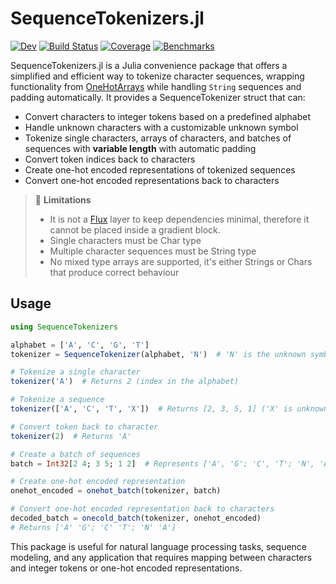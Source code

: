 # SequenceTokenizers.jl

[![Dev](https://img.shields.io/badge/docs-dev-blue.svg)](https://mashu.github.io/SequenceTokenizers.jl/dev/)
[![Build Status](https://github.com/mashu/SequenceTokenizers.jl/actions/workflows/CI.yml/badge.svg?branch=main)](https://github.com/mashu/SequenceTokenizers.jl/actions/workflows/CI.yml?query=branch%3Amain)
[![Coverage](https://codecov.io/gh/mashu/SequenceTokenizers.jl/branch/main/graph/badge.svg)](https://codecov.io/gh/mashu/SequenceTokenizers.jl)
[![Benchmarks](https://img.shields.io/badge/benchmarks-view%20results-blue)](https://github.com/mashu/SequenceTokenizers.jl/actions?query=workflow%3ABenchmarks)

SequenceTokenizers.jl is a Julia convenience package that offers a simplified and efficient way to tokenize character sequences, wrapping functionality from [OneHotArrays](https://github.com/FluxML/OneHotArrays.jl) while handling `String` sequences and padding automatically. It provides a SequenceTokenizer struct that can:

- Convert characters to integer tokens based on a predefined alphabet
- Handle unknown characters with a customizable unknown symbol
- Tokenize single characters, arrays of characters, and batches of sequences with **variable length** with automatic padding
- Convert token indices back to characters
- Create one-hot encoded representations of tokenized sequences
- Convert one-hot encoded representations back to characters

> :blue_book: **Limitations**
> - It is not a [Flux](https://fluxml.ai/Flux.jl) layer to keep dependencies minimal, therefore it cannot be placed inside a gradient block.
> - Single characters must be Char type
> - Multiple character sequences must be String type
> - No mixed type arrays are supported, it's either Strings or Chars that produce correct behaviour

## Usage

```julia
using SequenceTokenizers

alphabet = ['A', 'C', 'G', 'T']
tokenizer = SequenceTokenizer(alphabet, 'N')  # 'N' is the unknown symbol

# Tokenize a single character
tokenizer('A')  # Returns 2 (index in the alphabet)

# Tokenize a sequence
tokenizer(['A', 'C', 'T', 'X'])  # Returns [2, 3, 5, 1] ('X' is unknown, so it gets the index of 'N')

# Convert token back to character
tokenizer(2)  # Returns 'A'

# Create a batch of sequences
batch = Int32[2 4; 3 5; 1 2]  # Represents ['A', 'G'; 'C', 'T'; 'N', 'A']

# Create one-hot encoded representation
onehot_encoded = onehot_batch(tokenizer, batch)

# Convert one-hot encoded representation back to characters
decoded_batch = onecold_batch(tokenizer, onehot_encoded)
# Returns ['A' 'G'; 'C' 'T'; 'N' 'A']
```

This package is useful for natural language processing tasks, sequence modeling, and any application that requires mapping between characters and integer tokens or one-hot encoded representations.
